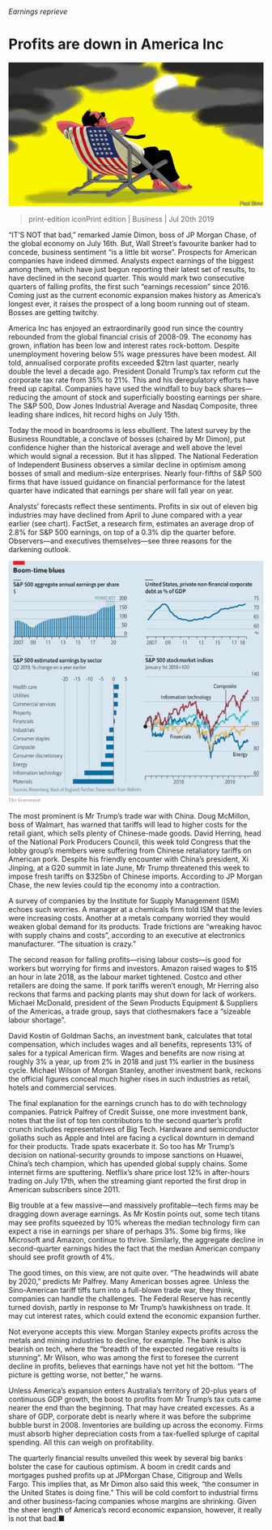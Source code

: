 ###### Earnings reprieve

# Profits are down in America Inc 

![image](images/20190720_WBD002_0.jpg) 

> print-edition iconPrint edition | Business | Jul 20th 2019 

“IT’S NOT that bad,” remarked Jamie Dimon, boss of JP Morgan Chase, of the global economy on July 16th. But, Wall Street’s favourite banker had to concede, business sentiment “is a little bit worse”. Prospects for American companies have indeed dimmed. Analysts expect earnings of the biggest among them, which have just begun reporting their latest set of results, to have declined in the second quarter. This would mark two consecutive quarters of falling profits, the first such “earnings recession” since 2016. Coming just as the current economic expansion makes history as America’s longest ever, it raises the prospect of a long boom running out of steam. Bosses are getting twitchy. 

America Inc has enjoyed an extraordinarily good run since the country rebounded from the global financial crisis of 2008-09. The economy has grown, inflation has been low and interest rates rock-bottom. Despite unemployment hovering below 5% wage pressures have been modest. All told, annualised corporate profits exceeded $2trn last quarter, nearly double the level a decade ago. President Donald Trump’s tax reform cut the corporate tax rate from 35% to 21%. This and his deregulatory efforts have freed up capital. Companies have used the windfall to buy back shares—reducing the amount of stock and superficially boosting earnings per share. The S&P 500, Dow Jones Industrial Average and Nasdaq Composite, three leading share indices, hit record highs on July 15th. 

Today the mood in boardrooms is less ebullient. The latest survey by the Business Roundtable, a conclave of bosses (chaired by Mr Dimon), put confidence higher than the historical average and well above the level which would signal a recession. But it has slipped. The National Federation of Independent Business observes a similar decline in optimism among bosses of small and medium-size enterprises. Nearly four-fifths of S&P 500 firms that have issued guidance on financial performance for the latest quarter have indicated that earnings per share will fall year on year. 

Analysts’ forecasts reflect these sentiments. Profits in six out of eleven big industries may have declined from April to June compared with a year earlier (see chart). FactSet, a research firm, estimates an average drop of 2.8% for S&P 500 earnings, on top of a 0.3% dip the quarter before. Observers—and executives themselves—see three reasons for the darkening outlook. 

![image](images/20190720_WBC432.png) 

The most prominent is Mr Trump’s trade war with China. Doug McMillon, boss of Walmart, has warned that tariffs will lead to higher costs for the retail giant, which sells plenty of Chinese-made goods. David Herring, head of the National Pork Producers Council, this week told Congress that the lobby group’s members were suffering from Chinese retaliatory tariffs on American pork. Despite his friendly encounter with China’s president, Xi Jinping, at a G20 summit in late June, Mr Trump threatened this week to impose fresh tariffs on $325bn of Chinese imports. According to JP Morgan Chase, the new levies could tip the economy into a contraction. 

A survey of companies by the Institute for Supply Management (ISM) echoes such worries. A manager at a chemicals firm told ISM that the levies were increasing costs. Another at a metals company worried they would weaken global demand for its products. Trade frictions are “wreaking havoc with supply chains and costs”, according to an executive at electronics manufacturer. “The situation is crazy.” 

The second reason for falling profits—rising labour costs—is good for workers but worrying for firms and investors. Amazon raised wages to $15 an hour in late 2018, as the labour market tightened. Costco and other retailers are doing the same. If pork tariffs weren’t enough, Mr Herring also reckons that farms and packing plants may shut down for lack of workers. Michael McDonald, president of the Sewn Products Equipment & Suppliers of the Americas, a trade group, says that clothesmakers face a “sizeable labour shortage”. 

David Kostin of Goldman Sachs, an investment bank, calculates that total compensation, which includes wages and all benefits, represents 13% of sales for a typical American firm. Wages and benefits are now rising at roughly 3% a year, up from 2% in 2018 and just 1% earlier in the business cycle. Michael Wilson of Morgan Stanley, another investment bank, reckons the official figures conceal much higher rises in such industries as retail, hotels and commercial services. 

The final explanation for the earnings crunch has to do with technology companies. Patrick Palfrey of Credit Suisse, one more investment bank, notes that the list of top ten contributors to the second quarter’s profit crunch includes representatives of Big Tech. Hardware and semiconductor goliaths such as Apple and Intel are facing a cyclical downturn in demand for their products. Trade spats exacerbate it. So too has Mr Trump’s decision on national-security grounds to impose sanctions on Huawei, China’s tech champion, which has upended global supply chains. Some internet firms are sputtering. Netflix’s share price lost 12% in after-hours trading on July 17th, when the streaming giant reported the first drop in American subscribers since 2011. 

Big trouble at a few massive—and massively profitable—tech firms may be dragging down average earnings. As Mr Kostin points out, some tech titans may see profits squeezed by 10% whereas the median technology firm can expect a rise in earnings per share of perhaps 3%. Some big firms, like Microsoft and Amazon, continue to thrive. Similarly, the aggregate decline in second-quarter earnings hides the fact that the median American company should see profit growth of 4%. 

The good times, on this view, are not quite over. “The headwinds will abate by 2020,” predicts Mr Palfrey. Many American bosses agree. Unless the Sino-American tariff tiffs turn into a full-blown trade war, they think, companies can handle the challenges. The Federal Reserve has recently turned dovish, partly in response to Mr Trump’s hawkishness on trade. It may cut interest rates, which could extend the economic expansion further. 

Not everyone accepts this view. Morgan Stanley expects profits across the metals and mining industries to decline, for example. The bank is also bearish on tech, where the “breadth of the expected negative results is stunning”. Mr Wilson, who was among the first to foresee the current decline in profits, believes that earnings have not yet hit the bottom. “The picture is getting worse, not better,” he warns. 

Unless America’s expansion enters Australia’s territory of 20-plus years of continuous GDP growth, the boost to profits from Mr Trump’s tax cuts came nearer the end than the beginning. That may have created excesses. As a share of GDP, corporate debt is nearly where it was before the subprime bubble burst in 2008. Inventories are building up across the economy. Firms must absorb higher depreciation costs from a tax-fuelled splurge of capital spending. All this can weigh on profitability. 

The quarterly financial results unveiled this week by several big banks bolster the case for cautious optimism. A boom in credit cards and mortgages pushed profits up at JPMorgan Chase, Citigroup and Wells Fargo. This implies that, as Mr Dimon also said this week, “the consumer in the United States is doing fine.” This will be cold comfort to industrial firms and other business-facing companies whose margins are shrinking. Given the sheer length of America’s record economic expansion, however, it really is not that bad.■ 

